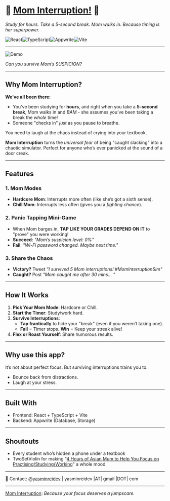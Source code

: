 # 🚨 [Mom Interruption!](https://mom-interruption.vercel.app) 🍝
*Study for hours. Take a 5-second break. Mom walks in. Because timing is her superpower.*  

![React](https://img.shields.io/badge/React-20232A?style=flat&logo=react&logoColor=white)![TypeScript](https://img.shields.io/badge/TypeScript-3178C6?style=flat&logo=typescript&logoColor=white)![Appwrite](https://img.shields.io/badge/Appwrite-F02E65?style=flat&logo=appwrite&logoColor=white)![Vite](https://img.shields.io/badge/Vite-646CFF?style=flat&logo=Vite&logoColor=white)

---

![Demo](https://i.giphy.com/IdT9VcpfZFxhoMb7wH.webp)

*Can you survive Mom’s SUSPICION?*  

---

## Why Mom Interruption?  
**We’ve all been there:**
- You've been studying for **hours**, and right when you take a **5-second break**, Mom walks in and *BAM* - she assumes you’ve been taking a break the *whole* time!  
- Someone "checks in" *just* as you pause to breathe.  

You need to laugh at the chaos instead of crying into your textbook.
 
**Mom Interruption** turns the *universal fear* of being "caught slacking" into a chaotic simulator. Perfect for anyone who’s ever panicked at the sound of a door creak.

---

## Features  
### 1️. **Mom Modes**  
- **Hardcore Mom**: Interrupts more often (like she’s got a sixth sense).  
- **Chill Mom**: Interrupts less often (gives you a *fighting chance*).

### 2️. **Panic Tapping Mini-Game**  
- When Mom barges in, **TAP LIKE YOUR GRADES DEPEND ON IT** to "prove" you were working!  
- **Succeed**: *"Mom’s suspicion level: 0%"*  
- **Fail**: *"Wi-Fi password changed. Maybe next time."*

### 3. **Share the Chaos**
- **Victory?** Tweet *"I survived 5 Mom interruptions! #MomInterruptionSim"*  
- **Caught?** Post *"Mom caught me after 30 mins… "*   

---

## How It Works  
1. **Pick Your Mom Mode**: Hardcore or Chill.  
2. **Start the Timer**: Study/work hard.  
3. **Survive Interruptions**:  
   - **Tap frantically** to hide your "break" (even if you weren’t taking one).  
   - **Fail** = Timer stops. **Win** = Keep your streak alive!  
4. **Flex or Roast Yourself**: Share humorous results.
  
---

## Why use this app?
It’s not about perfect focus. But surviving interruptions trains you to:  
- Bounce back from distractions.  
- Laugh at your stress.  

---

## Built With
- Frontend: React + TypeScript + Vite
- Backend: Appwrite (Database, Storage)

---

## Shoutouts
- Every student who’s hidden a phone under a textbook
- TwoSetViolin for making "[4 Hours of Asian Mum to Help You Focus on Practising/Studying/Working](https://www.youtube.com/watch?v=3RGEo2Kohb8)" a whole mood

---

📩 Contact: [@yasminreidev](twitter.com/yasminreidev) | yasminreidev |AT| gmail |DOT| com

---

[Mom Interruption](https://mom-interruption.vercel.app): _Because your focus deserves a jumpscare._

